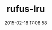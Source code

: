 ---
layout: post
title:  "rufus-lru"
repo:   "jmettraux/rufus-lru"
date:   2015-02-18 17:08:58
gemurl: http://github.com/jmettraux/rufus-lru
---